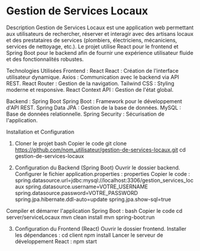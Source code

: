 # Gestion de Services Locaux
Description
Gestion de Services Locaux est une application web permettant aux utilisateurs de rechercher, réserver et interagir avec des artisans locaux et des prestataires de services (plombiers, électriciens, mécaniciens, services de nettoyage, etc.). Le projet utilise React pour le frontend et Spring Boot pour le backend afin de fournir une expérience utilisateur fluide et des fonctionnalités robustes.

Technologies Utilisées
Frontend : React
React : Création de l'interface utilisateur dynamique.
Axios : Communication avec le backend via API REST.
React Router : Gestion de la navigation.
Tailwind CSS : Styling moderne et responsive.
React Context API : Gestion de l'état global.

Backend : Spring Boot
Spring Boot : Framework pour le développement d'API REST.
Spring Data JPA : Gestion de la base de données.
MySQL : Base de données relationnelle.
Spring Security : Sécurisation de l'application.

Installation et Configuration
1. Cloner le projet
bash
Copier le code
git clone https://github.com/nom_utilisateur/gestion-de-services-locaux.git
cd gestion-de-services-locaux

2. Configuration du Backend (Spring Boot)
Ouvrir le dossier backend.
Configurer le fichier application.properties :
properties
Copier le code :
spring.datasource.url=jdbc:mysql://localhost:3306/gestion_services_locaux
spring.datasource.username=VOTRE_USERNAME
spring.datasource.password=VOTRE_PASSWORD
spring.jpa.hibernate.ddl-auto=update
spring.jpa.show-sql=true

Compiler et démarrer l'application Spring Boot :
bash
Copier le code
cd server/serviceLocaux
mvn clean install
mvn spring-boot:run

3. Configuration du Frontend (React)
Ouvrir le dossier frontend.
Installer les dépendances :
cd client
npm install
Lancer le serveur de développement React :
npm start
